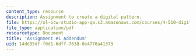 ```yaml
---
content_type: resource
description: Assignment to create a digital pattern.
file: https://ol-ocw-studio-app-qa.s3.amazonaws.com/courses/4-510-digital-design-fabrication-fall-2008/14dd95dff0d16dff76380e4776a41373_assn1b.pdf
file_type: application/pdf
resourcetype: Document
title: 'Assignment #1 Addendum'
uid: 14dd95df-f0d1-6dff-7638-0e4776a41373
---
```


